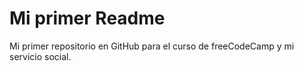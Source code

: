 # Mi primer Readme
Mi primer repositorio en GitHub  para el curso de freeCodeCamp y mi servicio social.
